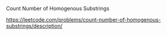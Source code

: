 Count Number of Homogenous Substrings

https://leetcode.com/problems/count-number-of-homogenous-substrings/description/
